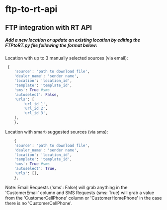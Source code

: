 # ftp-to-rt-api
## FTP integration with RT API

##### Add a new location or update an existing location by editing the FTPtoRT.py file following the format below:


Location with up to 3 manually selected sources (via email):
```python
 {   
    'source': 'path to download file',
    'dealer_name': 'sender name',
    'location': 'location_id',
    'template': 'template_id',
    'sms': True #sms
    'autoselect': False,
    'urls': [
        'url_id 1',
        'url_id 2',
        'url_id 3',
    ],
    },
```    
Location with smart-suggested sources (via sms):
```python
    {   
    'source': 'path to download file',
    'dealer_name': 'sender name',
    'location': 'location_id',
    'template': 'template_id',
    'sms': True #sms
    'autoselect': True,
    'urls': [],
    },
```
Note: Email Requests ('sms': False) will grab anything in the 'CustomerEmail' column and SMS Requests (sms: True) will grab a value from the 'CustomerCellPhone' column or 'CustomerHomePhone' in the case there is no 'CustomerCellPhone'.
